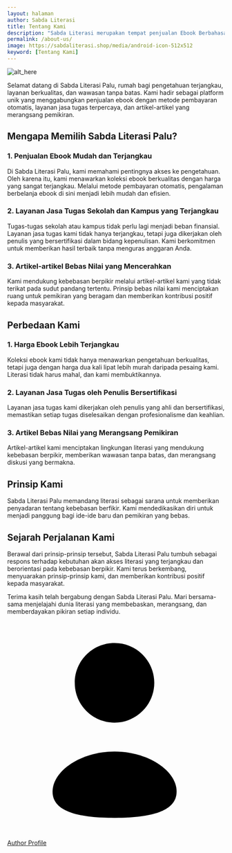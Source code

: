 ```yaml
---
layout: halaman
author: Sabda Literasi
title: Tentang Kami
description: "Sabda Literasi merupakan tempat penjualan Ebook Berbahasa Indonesia terlengkap dengan harga dua kali lebih murah dan tersedia dalam bentuk PDF."
permalink: /about-us/
image: https://sabdaliterasi.shop/media/android-icon-512x512
keyword: [Tentang Kami]
---
```

<div class='aboutAuthor'>
  <div class='aboutCont'>
    <!--[ Author Profile Picture, Recommended Sizes: 1280&#215;1280px, 720&#215;720px below 30KB for fast loading, use transparent picture ]-->
    <img alt="alt_here" class="noLb" src="{{ site.avatar}}" />
    <!--[ Author Description ]-->
  <p>Selamat datang di Sabda Literasi Palu, rumah bagi pengetahuan terjangkau, layanan berkualitas, dan wawasan tanpa batas. Kami hadir sebagai platform unik yang menggabungkan penjualan ebook dengan metode pembayaran otomatis, layanan jasa tugas terpercaya, dan artikel-artikel yang merangsang pemikiran.</p><h2><strong>Mengapa Memilih Sabda Literasi Palu?</strong></h2><h3><strong>1. Penjualan Ebook Mudah dan Terjangkau</strong></h3><p>Di Sabda Literasi Palu, kami memahami pentingnya akses ke pengetahuan. Oleh karena itu, kami menawarkan koleksi ebook berkualitas dengan harga yang sangat terjangkau. Melalui metode pembayaran otomatis, pengalaman berbelanja ebook di sini menjadi lebih mudah dan efisien.</p><h3><strong>2. Layanan Jasa Tugas Sekolah dan Kampus yang Terjangkau</strong></h3><p> Tugas-tugas sekolah atau kampus tidak perlu lagi menjadi beban finansial. Layanan jasa tugas kami tidak hanya terjangkau, tetapi juga dikerjakan oleh penulis yang bersertifikasi dalam bidang kepenulisan. Kami berkomitmen untuk memberikan hasil terbaik tanpa menguras anggaran Anda.</p><h3><strong>3. Artikel-artikel Bebas Nilai yang Mencerahkan</strong></h3><p>Kami mendukung kebebasan berpikir melalui artikel-artikel kami yang tidak terikat pada sudut pandang tertentu. Prinsip bebas nilai kami menciptakan ruang untuk pemikiran yang beragam dan memberikan kontribusi positif kepada masyarakat.</p><h2><strong>Perbedaan Kami</strong></h2><h3><strong>1. Harga Ebook Lebih Terjangkau</strong></h3><p> Koleksi ebook kami tidak hanya menawarkan pengetahuan berkualitas, tetapi juga dengan harga dua kali lipat lebih murah daripada pesaing kami. Literasi tidak harus mahal, dan kami membuktikannya.</p><h3><strong>2. Layanan Jasa Tugas oleh Penulis Bersertifikasi</strong></h3><p>Layanan jasa tugas kami dikerjakan oleh penulis yang ahli dan bersertifikasi, memastikan setiap tugas diselesaikan dengan profesionalisme dan keahlian.</p><h3><strong>3. Artikel Bebas Nilai yang Merangsang Pemikiran</strong></h3><p>Artikel-artikel kami menciptakan lingkungan literasi yang mendukung kebebasan berpikir, memberikan wawasan tanpa batas, dan merangsang diskusi yang bermakna.</p><h2><strong>Prinsip Kami</strong></h2><p>Sabda Literasi Palu memandang literasi sebagai sarana untuk memberikan penyadaran tentang kebebasan berfikir. Kami mendedikasikan diri untuk menjadi panggung bagi ide-ide baru dan pemikiran yang bebas.</p><h2><strong>Sejarah Perjalanan Kami</strong></h2><p>Berawal dari prinsip-prinsip tersebut, Sabda Literasi Palu tumbuh sebagai respons terhadap kebutuhan akan akses literasi yang terjangkau dan berorientasi pada kebebasan berpikir. Kami terus berkembang, menyuarakan prinsip-prinsip kami, dan memberikan kontribusi positif kepada masyarakat.</p><p>Terima kasih telah bergabung dengan Sabda Literasi Palu. Mari bersama-sama menjelajahi dunia literasi yang membebaskan, merangsang, dan memberdayakan pikiran setiap individu.</p>
    <div class='athrBtn'>
      <a class='button' href='/' target='_blank'>
        <!--[ Button SVG ]-->
        <svg class='line' viewBox='0 0 24 24'><g transform='translate(5.000000, 2.400000)'><path d='M6.84454545,19.261909 C3.15272727,19.261909 -8.52651283e-14,18.6874153 -8.52651283e-14,16.3866334 C-8.52651283e-14,14.0858516 3.13272727,11.961909 6.84454545,11.961909 C10.5363636,11.961909 13.6890909,14.0652671 13.6890909,16.366049 C13.6890909,18.6658952 10.5563636,19.261909 6.84454545,19.261909 Z'/><path d='M6.83729838,8.77363636 C9.26002565,8.77363636 11.223662,6.81 11.223662,4.38727273 C11.223662,1.96454545 9.26002565,-1.0658141e-14 6.83729838,-1.0658141e-14 C4.41457111,-1.0658141e-14 2.45,1.96454545 2.45,4.38727273 C2.44184383,6.80181818 4.39184383,8.76545455 6.80638929,8.77363636 C6.81729838,8.77363636 6.82729838,8.77363636 6.83729838,8.77363636 Z'/></g></svg>
        <!--[ Button Text ]-->
        Author Profile
      </a>
    </div>
  </div>
</div>
